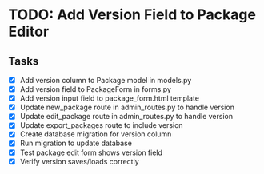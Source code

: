# TODO: Add Version Field to Package Editor

## Tasks
- [x] Add version column to Package model in models.py
- [x] Add version field to PackageForm in forms.py
- [x] Add version input field to package_form.html template
- [x] Update new_package route in admin_routes.py to handle version
- [x] Update edit_package route in admin_routes.py to handle version
- [x] Update export_packages route to include version
- [x] Create database migration for version column
- [x] Run migration to update database
- [x] Test package edit form shows version field
- [x] Verify version saves/loads correctly
